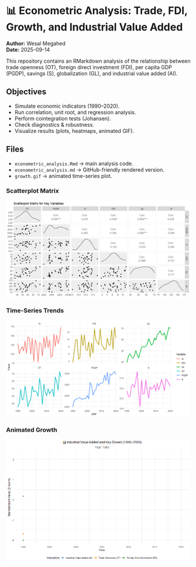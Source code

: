 # 📊 Econometric Analysis: Trade, FDI, Growth, and Industrial Value Added

**Author:** Wesal Megahed  
**Date:** 2025-09-14  

This repository contains an RMarkdown analysis of the relationship between trade openness (OT), foreign direct investment (FDI), per capita GDP (PGDP), savings (S), globalization (GL), and industrial value added (AI).  

## Objectives
- Simulate economic indicators (1990–2020).
- Run correlation, unit root, and regression analysis.
- Perform cointegration tests (Johansen).
- Check diagnostics & robustness.
- Visualize results (plots, heatmaps, animated GIF).

## Files
- `econometric_analysis.Rmd` → main analysis code.
- `econometric_analysis.md` → GitHub-friendly rendered version.
- `growth.gif` → animated time-series plot.






### Scatterplot Matrix
![Scatterplot Matrix](scatterplot_matrix.png)


### Time-Series Trends
![Time Series](time_series.png)

### Animated Growth
![Growth Animation](growth.gif)

